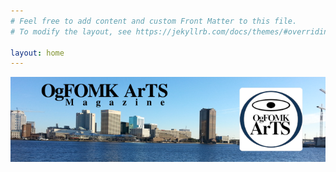 ```yaml
---
# Feel free to add content and custom Front Matter to this file.
# To modify the layout, see https://jekyllrb.com/docs/themes/#overriding-theme-defaults

layout: home
---
```

![OgFOMK ArTS Banner with Norfolk, VA](/assets/20251030-banner6.700x188.png)
